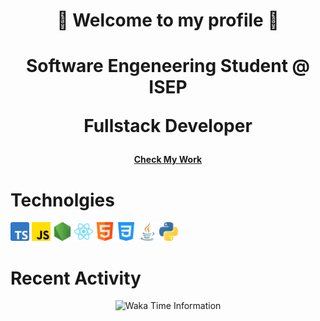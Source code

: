 # <p align="center">👋 Welcome to my profile 👋</p>

# <p align=center> <p align=center>Software Engeneering Student @ ISEP</p><p align=center>Fullstack Developer</p></p>

#### <p align=center><a align=center href="https://tomas050302.github.io/">Check My Work</a></p>

# Technolgies

<p>
<img src="assets/typescript.png" width="30px"/>
<img src="assets/js.png" width="30px"/>
<img src="assets/node-js.png" width="30px"/>
<img src="assets/react.svg" width="30px"/>
<img src="assets/html.png" width="30px"/>
<img src="assets/css-3.png" width="30px"/>
<img src="assets/java.png" width="30px"/>
<img src="assets/python.png" width="30px"/>
</p>

# Recent Activity

<p align=center>
  <img width="720px" heigth="420px" alt="Waka Time Information" src="https://wakatime.com/share/@87ea95bc-4096-4ce0-b224-a1c3db94fe85/09f47d63-3977-4f48-8f1e-8f597a109399.svg" />
</p>
